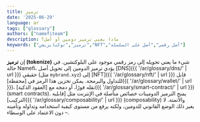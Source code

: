 ```yaml
---
title: ترميز
date: '2025-06-29'
language: ar
tags: ["glossary"]
authors: ["namefiteam"]
description: ماذا يعني ترميز دومين أو أصل؟
keywords: ["ترميز","توكنايزيشن","NFT","أصل رقمي","أصل على السلسلة"]
---
```



إن **ترميز (tokenize)** شيء ما يعني تحويله إلى رمز رقمي موجود على البلوكتشين. في حالة Namefi، يؤدي ترميز الدومين إلى تحويل أصل [DNS]({{ '/ar/glossary/dns/' | url }}) حقيقي (مثل `mybrand.xyz`) إلى [NFT]({{ '/ar/glossary/nft/' | url }}) قابل للتداول والبرمجة. يمكن تخزين هذا الرمز في [محفظة]({{ '/ar/glossary/wallet/' | url }})، نقله فورًا، أو دمجه مع [العقود الذكية]({{ '/ar/glossary/smart-contract/' | url }}) (smart contracts). يمنح الترميز الدومينات خصائص متأصلة في الإنترنت مثل [قابلية التركيب]({{ '/ar/glossary/composability/' | url }}) (composability) والأتمتة. لا يغير ذلك الوضع القانوني للدومين، ولكنه يرفع من مستوى كيفية استخدامه وتداوله وتأمينه – دون الاعتماد على الوسطاء.